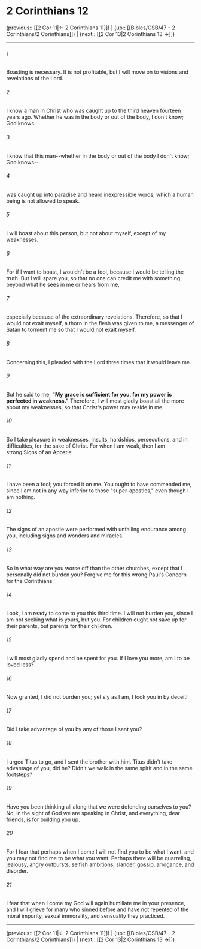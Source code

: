 # 2 Corinthians 12

(previous:: [[2 Cor 11|← 2 Corinthians 11]]) | (up:: [[Bibles/CSB/47 - 2 Corinthians/2 Corinthians]]) | (next:: [[2 Cor 13|2 Corinthians 13 →]])

***


###### 1 
Boasting is necessary. It is not profitable, but I will move on to visions and revelations of the Lord. 

###### 2 
I know a man in Christ who was caught up to the third heaven fourteen years ago. Whether he was in the body or out of the body, I don't know; God knows. 

###### 3 
I know that this man--whether in the body or out of the body I don't know; God knows-- 

###### 4 
was caught up into paradise and heard inexpressible words, which a human being is not allowed to speak. 

###### 5 
I will boast about this person, but not about myself, except of my weaknesses. 

###### 6 
For if I want to boast, I wouldn't be a fool, because I would be telling the truth. But I will spare you, so that no one can credit me with something beyond what he sees in me or hears from me, 

###### 7 
especially because of the extraordinary revelations. Therefore, so that I would not exalt myself, a thorn in the flesh was given to me, a messenger of Satan to torment me so that I would not exalt myself. 

###### 8 
Concerning this, I pleaded with the Lord three times that it would leave me. 

###### 9 
But he said to me, **"My grace is sufficient for you, for my power** **is perfected in weakness."** Therefore, I will most gladly boast all the more about my weaknesses, so that Christ's power may reside in me. 

###### 10 
So I take pleasure in weaknesses, insults, hardships, persecutions, and in difficulties, for the sake of Christ. For when I am weak, then I am strong.Signs of an Apostle 

###### 11 
I have been a fool; you forced it on me. You ought to have commended me, since I am not in any way inferior to those "super-apostles," even though I am nothing. 

###### 12 
The signs of an apostle were performed with unfailing endurance among you, including signs and wonders and miracles. 

###### 13 
So in what way are you worse off than the other churches, except that I personally did not burden you? Forgive me for this wrong!Paul's Concern for the Corinthians 

###### 14 
Look, I am ready to come to you this third time. I will not burden you, since I am not seeking what is yours, but you. For children ought not save up for their parents, but parents for their children. 

###### 15 
I will most gladly spend and be spent for you. If I love you more, am I to be loved less? 

###### 16 
Now granted, I did not burden you; yet sly as I am, I took you in by deceit! 

###### 17 
Did I take advantage of you by any of those I sent you? 

###### 18 
I urged Titus to go, and I sent the brother with him. Titus didn't take advantage of you, did he? Didn't we walk in the same spirit and in the same footsteps? 

###### 19 
Have you been thinking all along that we were defending ourselves to you? No, in the sight of God we are speaking in Christ, and everything, dear friends, is for building you up. 

###### 20 
For I fear that perhaps when I come I will not find you to be what I want, and you may not find me to be what you want. Perhaps there will be quarreling, jealousy, angry outbursts, selfish ambitions, slander, gossip, arrogance, and disorder. 

###### 21 
I fear that when I come my God will again humiliate me in your presence, and I will grieve for many who sinned before and have not repented of the moral impurity, sexual immorality, and sensuality they practiced.

***

(previous:: [[2 Cor 11|← 2 Corinthians 11]]) | (up:: [[Bibles/CSB/47 - 2 Corinthians/2 Corinthians]]) | (next:: [[2 Cor 13|2 Corinthians 13 →]])
